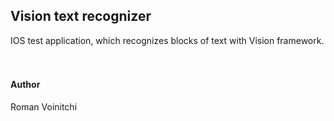 ## Vision text recognizer
IOS test application, which recognizes blocks of text with Vision framework.
<br/><br/><br/>
#### Author
Roman Voinitchi
